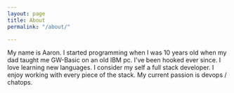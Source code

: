 ```yaml
---
layout: page
title: About
permalink: "/about/"

---
```

My name is Aaron.  I started programming when I was 10 years old when my dad taught me GW-Basic on an old IBM pc.  I've been hooked ever since.  I love learning new languages.  I consider my self a full stack developer.  I enjoy working with every piece of the stack.  My current passion is devops / chatops.